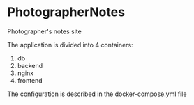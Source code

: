 # PhotographerNotes
Photographer's notes site

The application is divided into 4 containers:  
1) db  
2) backend  
3) nginx  
4) frontend  

The configuration is described in the docker-compose.yml file  
